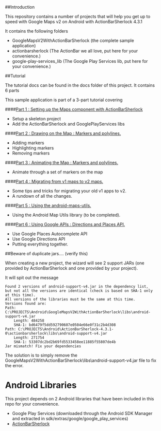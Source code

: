 ##Introduction

This repository contains a number of projects that will help you get up to speed with Google Maps v2 on Android with ActionBarSherlock 4.3.1

It contains the following folders

- GoogleMapsV2WithActionBarSherlock (the complete sample application)
- actionbarsherlock (The ActionBar we all love, put here for your convenience.)
- google-play-services_lib (The Google Play Services lib, put here for your convenience.)

##Tutorial

The tutorial docs can be found in the docs folder of this project. It contains 6 parts

This sample application is part of a 3-part tutorial covering

####[Part 1 : Setting up the Maps component with ActionBarSherlock](GoogleMapsV2WithActionBarSherlock/docs/part1.md)
- Setup a skeleton project
- Add the ActionBarSherlock and GooglePlayServices libs
	
####[Part 2 : Drawing on the Map : Markers and polylines.](GoogleMapsV2WithActionBarSherlock/docs/part2.md)
- Adding markers
- Highlighting markers
- Removing markers
	
####[Part 3 : Animating the Map : Markers and polylines.](GoogleMapsV2WithActionBarSherlock/docs/part3.md)
- Animate through a set of markers on the map
	
####[Part 4 : Migrating from v1 maps to v2 maps.](GoogleMapsV2WithActionBarSherlock/docs/part4.md)
- Some tips and tricks for migrating your old v1 apps to v2.
- A rundown of all the changes.

####[Part 5 : Using the android-maps-utils.](part5.md)
- Using the Android Map Utils library (to be completed).
	
####[Part 6 : Using Google APIs : Directions and Places API.](GoogleMapsV2WithActionBarSherlock/docs/part6.md)
- Use Google Places Autocomplete API
- Use Google Directions API
- Putting everything together.
	
	
##Beware of duplicate jars.... (verify this)

When creating a new project, the wizard will see 2 support JARs (one provided by ActionBarSherlock and one provided by your project).

It will spit out the message

	Found 2 versions of android-support-v4.jar in the dependency list,
	but not all the versions are identical (check is based on SHA-1 only at this time).
	All versions of the libraries must be the same at this time.
	Versions found are:
	Path: C:\PROJECTS\Android\GoogleMapsV2WithActionBarSherlock\libs\android-support-v4.jar
		Length: 484258
		SHA-1: bd6479f5dd592790607e0504e66e0f31c2b4d308
	Path: C:\PROJECTS\Android\ActionBarSherlock-4.3.1-0\actionbarsherlock\libs\android-support-v4.jar
		Length: 271754
		SHA-1: 53307dc2bd2b69fd5533458ee11885f55807de4b
	Jar mismatch! Fix your dependencies

The solution is to simply remove the GoogleMapsV2WithActionBarSherlock\libs\android-support-v4.jar file to fix the error.

# Android Libraries

This project depends on 2 Android libraries that have been included in this repo for your convenience.

- Google Play Services (downloaded through the Android SDK Manager and extracted in sdk/extras/google/google_play_services)
- [ActionBarSherlock](ActionBarSherlock)





